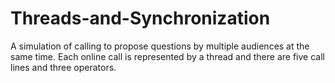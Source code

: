 # Threads-and-Synchronization
A simulation of calling to propose questions by multiple audiences at the same time. Each online call is represented by a thread and there are five call lines and three operators.
